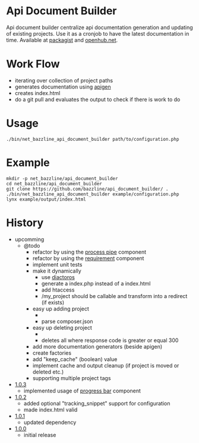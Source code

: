 # Api Document Builder

Api document builder centralize api documentation generation and updating of existing projects.
Use it as a cronjob to have the latest documentation in time.
Available at [packagist](https://packagist.org/packages/net_bazzline/api_document_builder) and [openhub.net](https://openhub.net/p/api_document_builder).

# Work Flow

* iterating over collection of project paths
* generates documentation using [apigen](https://github.com/ApiGen/ApiGen)
* creates index.html
* do a git pull and evaluates the output to check if there is work to do

# Usage

```
./bin/net_bazzline_api_document_builder path/to/configuration.php
```

# Example

```
mkdir -p net_bazzline/api_document_builder
cd net_bazzline/api_document_builder
git clone https://github.com/bazzline/api_document_builder/ .
./bin/net_bazzline_api_document_builder example/configuration.php
lynx example/output/index.html
```

# History

* upcomming
    * @todo
        * refactor by using the [process pipe](https://github.com/bazzline/php_component_process_pipe) component
        * refactor by using the [requirement](https://github.com/bazzline/php_component_requirement) component
        * implement unit tests
        * make it dynamically
            * use [diactoros](https://github.com/zendframework/zend-diactoros)
            * generate a index.php instead of a index.html
            * add htaccess
            * <url>/my_project should be callable and transform into a redirect (if exists)
        * easy up adding project
            * <add> <url to composer.json>
            * parse composer.json
        * easy up deleting project
            * <validate>
            * deletes all where response code is greater or equal 300
        * add more documentation generators (beside apigen)
        * create factories
        * add "keep_cache" (boolean) value
        * implement cache and output cleanup (if project is moved or deleted etc.)
        * supporting multiple project tags 
* [1.0.3](https://github.com/bazzline/api_document_builder/tree/1.0.3)
    * implemented usage of [progress bar](https://github.com/bazzline/php_component_cli_progress_bar) component
* [1.0.2](https://github.com/bazzline/api_document_builder/tree/1.0.2)
    * added optional "tracking_snippet" support for configuration
    * made index.html valid
* [1.0.1](https://github.com/bazzline/api_document_builder/tree/1.0.1)
    * updated dependency
* [1.0.0](https://github.com/bazzline/api_document_builder/tree/1.0.0)
    * initial release
